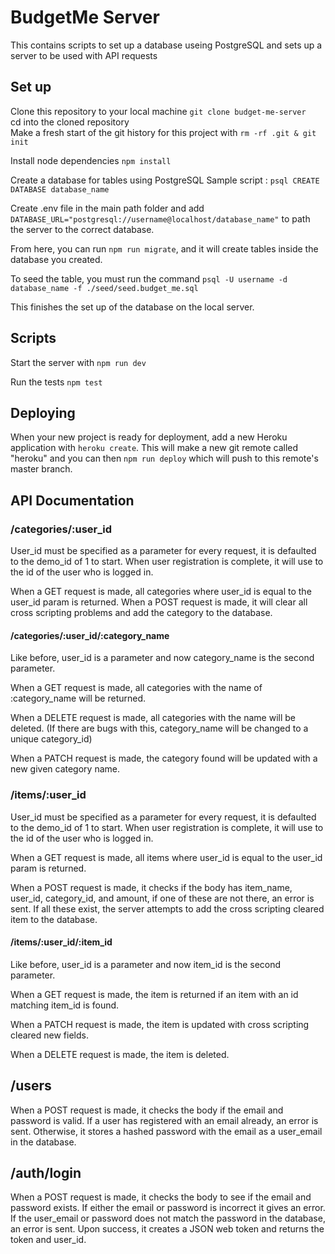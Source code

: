 # BudgetMe Server

This contains scripts to set up a database useing PostgreSQL and sets up a server to be used with API requests

## Set up

Clone this repository to your local machine `git clone budget-me-server` <br>
cd into the cloned repository <br>
Make a fresh start of the git history for this project with `rm -rf .git & git init`

Install node dependencies `npm install`

Create a database for tables using PostgreSQL
Sample script : `psql CREATE DATABASE database_name`

Create .env file in the main path folder and add `DATABASE_URL="postgresql://username@localhost/database_name"` to path the server to the correct database.

From here, you can run `npm run migrate`, and it will create tables inside the database you created.

To seed the table, you must run the command `psql -U username -d database_name -f ./seed/seed.budget_me.sql`

This finishes the set up of the database on the local server.

## Scripts
Start the server with `npm run dev`

Run the tests `npm test`

## Deploying

When your new project is ready for deployment, add a new Heroku application with `heroku create`. This will make a new git remote called "heroku" and you can then `npm run deploy` which will push to this remote's master branch.

## API Documentation

### /categories/:user_id
User_id must be specified as a parameter for every request, it is defaulted to the demo_id of 1 to start.  When user registration is complete, it will use to the id of the user who is logged in.

When a GET request is made, all categories where user_id is equal to the user_id param is returned.
When a POST request is made, it will clear all cross scripting problems and add the category to the database.


#### /categories/:user_id/:category_name

Like before, user_id is a parameter and now category_name is the second parameter.

When a GET request is made, all categories with the name of :category_name will be returned.

When a DELETE request is made, all categories with the name will be deleted. (If there are bugs with this, category_name will be changed to a unique category_id)

When a PATCH request is made, the category found will be updated with a new given category name.

### /items/:user_id
User_id must be specified as a parameter for every request, it is defaulted to the demo_id of 1 to start.  When user registration is complete, it will use to the id of the user who is logged in.

When a GET request is made, all items where user_id is equal to the user_id param is returned.

When a POST request is made, it checks if the body has item_name, user_id, category_id, and amount, if one of these are not there, an error is sent.  If all these exist, the server attempts to add the cross scripting cleared item to the database.

#### /items/:user_id/:item_id
Like before, user_id is a parameter and now item_id is the second parameter.

When a GET request is made, the item is returned if an item with an id matching item_id is found.

When a PATCH request is made, the item is updated with cross scripting cleared new fields.

When a DELETE request is made, the item is deleted.

## /users

When a POST request is made, it checks the body if the email and password is valid.
    If a user has registered with an email already, an error is sent.
    Otherwise, it stores a hashed password with the email as a user_email in the database.

## /auth/login

When a POST request is made, it checks the body to see if the email and password exists.
    If either the email or password is incorrect it gives an error.
    If the user_email or password does not match the password in the database, an error is sent.
    Upon success, it creates a JSON web token and returns the token and user_id.





